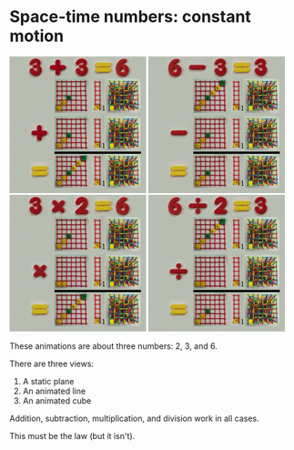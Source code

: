 # Space-time numbers: constant motion

![](../img/dynamic_d3_m_plus_240.gif)
![](../img/dynamic_d3_m_minus_240.gif)
![](../img/dynamic_d3_m_times_240.gif)
![](../img/dynamic_d3_m_div_240.gif)

These animations are about three numbers: 2, 3, and 6.

There are three views:

1. A static plane
1. An animated line
1. An animated cube

Addition, subtraction, multiplication, and division work in all cases.

This must be the law (but it isn't).
